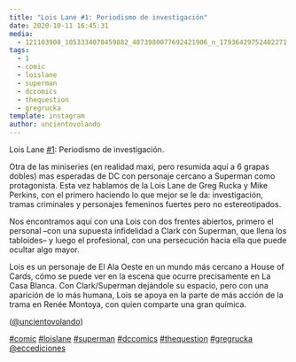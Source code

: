 ```yaml
---
title: "Lois Lane #1: Periodismo de investigación"
date: 2020-10-11 16:45:31
media: 
  - 121103908_1053334078459882_4873980077692421906_n_17936429752402271.jpg
tags: 
  - 1
  - comic
  - loislane
  - superman
  - dccomics
  - thequestion
  - gregrucka
template: instagram
author: uncientovolando
---
```


Lois Lane [#1](/tags/1): Periodismo de investigación.


Otra de las miniseries (en realidad maxi, pero resumida aquí a 6 grapas dobles) mas esperadas de DC con personaje cercano a Superman como protagonista. Esta vez hablamos de la Lois Lane de Greg Rucka y Mike Perkins, con el primero haciendo lo que mejor se le da: investigación, tramas criminales y personajes femeninos fuertes pero no estereotipados.


Nos encontramos aquí con una Lois con dos frentes abiertos, primero el personal –con una supuesta infidelidad a Clark con Superman, que llena los tabloides– y luego el profesional, con una persecución hacia ella que puede ocultar algo mayor.


Lois es un personaje de El Ala Oeste en un mundo más cercano a House of Cards, cómo se puede ver en la escena que ocurre precisamente en La Casa Blanca. Con Clark/Superman dejándole su espacio, pero con una aparición de lo más humana, Lois se apoya en la parte de más acción de la trama en Renée Montoya, con quien comparte una gran química.


([@uncientovolando](https://instagram.com/uncientovolando))






[#comic](/tags/comic) [#loislane](/tags/loislane) [#superman](/tags/superman) [#dccomics](/tags/dccomics) [#thequestion](/tags/thequestion) [#gregrucka](/tags/gregrucka) [@eccediciones](https://instagram.com/eccediciones)
